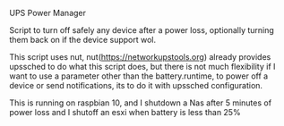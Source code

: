 UPS Power Manager

Script to turn off safely any device after a power loss, optionally
turning them back on if the device support wol.


This script uses nut, nut(https://networkupstools.org) already provides upssched to do
what this script does, but there is not much flexibility
if I want to use a parameter other than the battery.runtime,
to power off a device or send notifications, its to do it with 
upssched configuration.

This is running on raspbian 10, and I shutdown a Nas after 5 minutes of power loss
and I shutoff an esxi when battery is less than 25%



